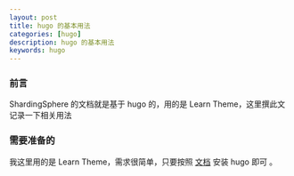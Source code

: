 ```yaml
---
layout: post  
title: hugo 的基本用法  
categories: [hugo]  
description: hugo 的基本用法  
keywords: hugo   
---
```


### 前言

ShardingSphere 的文档就是基于 hugo 的，用的是 Learn Theme，这里撰此文记录一下相关用法

### 需要准备的

我这里用的是 Learn Theme，需求很简单，只要按照 [文档](https://gohugo.io/getting-started/installing/) 安装 hugo 即可 。 


